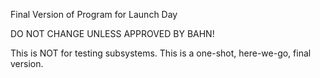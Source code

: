 Final Version of Program for Launch Day

DO NOT CHANGE UNLESS APPROVED BY BAHN!

This is NOT for testing subsystems.  This is a one-shot, here-we-go, final version.
